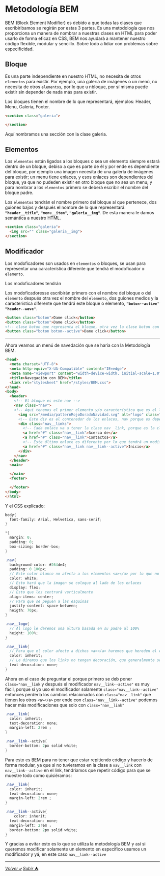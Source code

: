# Metodología BEM

BEM (Block Element Modifier) es debido a que todas las clases que escribiribamos se regirán por estas 3 partes. Es una metodología que nos proporciona un manera de nombrar a nuestras clases en HTML para poder usarlo de forma eficaz en CSS, BEM nos ayudará a mantener nuestro código flexible, modular y sencillo. Sobre todo a lidiar con problemas sobre especificidad.

## Bloque

Es una parte independiente en nuestro HTML, no necesita de otros ``elementos`` para existir. Por ejemplo, una galería de imágenes o un menú, no necesita de otros ``elementos``, por lo que u nbloque, por sí misma puede existir sin depender de nada más para existir.

Los bloques tienen el nombre de lo que representará, ejemplos: Header, Menu, Galeria, Footer.

```html
<section class="galeria">

</section>
```
Aquí nombramos una sección con la clase galeria.

## Elementos

Los ``elementos`` están ligados a los bloques o sea un elemento siempre estará dentro de un bloque, debiso a que es parte de él y por ende es dependiente del bloque, por ejemplo una imagen necesita de una galería de imágenes para existir; un menu tiene enlaces, y esos enlaces son dependientes del bloque, ya que no pudeden existir en otro bloque que no sea un menu, y para nombrar a los ``elementos`` primero se deberá escribir el nombre del bloque padre.

Los ``elementos`` tendrán el nombre primero del bloque al que pertenece, dos guiones bajos y después el nombre de lo que representará: **``"header__title"``**, **``"menu__item"``**, **``"galeria__img"``**. De esta manera le damos semántica a nuestro HTML.

```html
<section class="galeria">
  <img src="" class="galeria__img">
</section>
```
## Modificador

Los modoficadores son usados en ``elementos`` o bloques, se usan para representar una característica diferente que tendrá el modoficador o `elemento`.

Los modoficadores tendrán

Los modoficadoresse escribirán primero con el nombre del bloque o del ``elemento`` después otra vez el nombre del ``elemento``, dos guiones medios y la característica diferente que tendrá este bloque o elemento, **`"boton--active" "header--wave"`**.

```html
<button class="boton">Dame click</button>
<button class="boton">Dame click</button>
<!-- clase boton que representa el bloque, otra vez la clase boton con 2 guiones medios y la característica active, para denotar que este elemento tiene un característica diferente -->
<button class="boton boton--active">Dame click</button>
```
---

Ahora veamos un menú de navedación que se haría con la Metodología BEM.
```html
<head>
  <meta charset="UTF-8">
  <meta http-equiv="X-UA-Compatible" content="IE=edge">
  <meta name="viewport" content="width=device-width, initial-scale=1.0">
  <title>Navegación con BEM</title>
  <link rel="stylesheet" href="/styles/BEM.css">
</head>
<body>
  <header>
    <!-- El bloque es este nav -->
    <nav class="nav">
    <!-- Aqui tenemos el primer elemento y/o característica que es el logo -->
      <img src="/media/patternRojoDoradoNavidad.svg" alt="logo" class="nav__logo">
      <!-- Este div es el contenedor de los enlaces, nav porque es dependiente del bloque nav, dosguiones bajos y la característica links, porque esos elementos son los qque contiene (a) -->
      <div class="nav__links">
        <!-- Cada enlace va a tener la clase nav__link, porque es la clase asignada a este menú, links en plural porque es el contenedor de los links, y link en singular cada elemento del contenedor -->
        <a href="#" class="nav__link">Acerca de</a>
        <a href="#" class="nav__link">Contactos</a>
        <!-- Este último enlace es diferente por lo que tendrá un modificador más que es nav__link--active -->
        <a href="#" class="nav__link nav__link--active">Inicio</a>
      </div>
    </nav>
  </header>
  <main>

  </main>
  <footer>

  </footer>
</body>
</html>
```

Y el CSS explicado:
```CS
body{
  font-family: Arial, Helvetica, sans-serif;
}

*{
  margin: 0;
  padding: 0;
  box-sizing: border-box;
}

.nav{
  background-color: #264de4;
  padding: 0 100px;
  // Este color blanco no afecta a los elementos <a></a> por lo que no cambia el color de dichos elementos
  color: white;
  // Esto hará que la imagen se coloque al lado de los enlaces
  display: flex;
  // Esto que los centrará verticalmente
  align-items: center;
  // Para que se peguen a las esquinas
  justify-content: space-between;
  heigth: 70px;
}

.nav__logo{
  // Al logo le daremos una altura basada en su padre al 100%
  height: 100%;
}

.nav__link{
  // Para que el color afecte a dichos <a></a> haremos que hereden el color del bloque/padre nav
  color: inherit;
  // Le diremos que los links no tengan decoración, que generalmente son las líneas bajas de subrayado
  text-decoration: none;
}
```
Ahora en el caso de preguntar el porque primero se deb poner `class="nav__link` y después el modificador `nav__link--active"` es muy fácil, porque si yo uso el modificador solamente `class="nav__link--active"` entonces perdería los cambios relacionados con `class="nav__link"` que tienen los otros `<a></a>` por ende con `class="nav__link--active"` podemos hacer más modificaciones que solo con `class="nav__link"`

```CS
.nav__link{
  color: inherit;
  text-decoration: none;
  margin-left: 2rem ;
}

.nav__link--active{
  border-bottom: 2px solid white;
}
```
Para esto es BEM para no tener que estar repitiendo código y hacerlo de forma modular, ya que si no tuvieramos en la clase a ``nav__link`` con `nav__link--active` en el link, tendríamos que repetir código para que se muestre todo como quisiéramos:

```CS
.nav__link{
  color: inherit;
  text-decoration: none;
  margin-left: 2rem ;
}

.nav__link--active{
    color: inherit;
  text-decoration: none;
  margin-left: 2rem ;
  border-bottom: 2px solid white;
}
```
Y gracias a evitar esto es lo que se utiliza la metodología BEM y así si queremos modificar solamente un elemento en específico usamos un modificador y yá, en este caso `nav__link--active`

---

[*Volver* **&ldca;**](/README.md "") 
[*Subir* **&#11165;**](# "Ir al título")